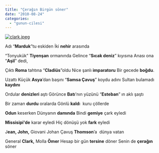 ```yaml
---
title: "Çerağın Birgün söner"
date: "2010-08-24"
categories: 
  - "gunun-cilesi"
---
```


[![clark.jpeg](/uploads/2010/08/clark.thumbnail.jpeg)](/uploads/2010/08/clark.jpeg "clark.jpeg")

Adı “**Marduk**”tu eskiden İki **nehir** arasında

“Tonyukük” **Tiyenşan** ormanında Gelince “**Sıcak deniz**” kıyısına Anası ona “**Aşil**” dedi,

Çıktı **Roma** tahtına “**Cladiüs**”oldu Nice şanlı **imparatoru** Bir gecede **boğdu**.

Uzattı Küçük **Asya**’dan başını “**Samsa Çavuş**” koydu adını Sultan bulamadı **kaydını**

Ordular **denizleri** aştı Görünce **Batı**'nın yüzünü “**Esteban**” ın aklı şaştı

Bir zaman **durdu** oralarda Gönlü **kald**ı  kuru çöllerde

**Odun** keserken Dünyanın **damında** Bindi **gemiye** çark eyledi

**Missisipi'de** karar eyledi Hiç dönüşü yok **fark** eyledi

J**ean, John,** Giovani Johan Çavuş **Thomson**’a  dünya vatan

General **Clark,** Molla **Ömer** Hesap bir gün **tersine** döner Senin de **çerağın** söner
